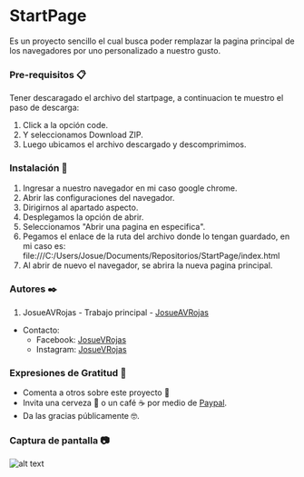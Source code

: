 # StartPage 

Es un proyecto sencillo el cual busca poder remplazar la pagina principal de los navegadores por uno personalizado a nuestro gusto.


### Pre-requisitos 📋

Tener descaragado el archivo del startpage, a continuacion te muestro el paso de descarga:
1. Click a la opción code.
2. Y seleccionamos Download ZIP.
3. Luego ubicamos el archivo descargado y descomprimimos.



### Instalación 🔧
1. Ingresar a nuestro navegador en mi caso google chrome.
2. Abrir las configuraciones del navegador.
3. Dirigirnos al apartado aspecto.
4. Desplegamos la opción de abrir.
5. Seleccionamos "Abrir una pagina en especifica".
6. Pegamos el enlace de la ruta del archivo donde lo tengan guardado, en mi caso es: file:///C:/Users/Josue/Documents/Repositorios/StartPage/index.html
7. Al abrir de nuevo el navegador, se abrira la nueva pagina principal.



### Autores ✒️
1. JosueAVRojas - Trabajo principal -  [JosueAVRojas](https://github.com/JosueAVRojas)
* Contacto:
  *  Facebook: [JosueVRojas](https://www.facebook.com/JOSUEROJAS15071999/)
  *  Instagram: [JosueVRojas](https://www.instagram.com/JosueVRojas/)

### Expresiones de Gratitud 🎁
* Comenta a otros sobre este proyecto 📢
* Invita una cerveza 🍺 o un café ☕ por medio de [Paypal](paypal.me/JosueAVRojas).
* Da las gracias públicamente 🤓.


### Captura de pantalla 📷
 ![alt text](https://github.com/JosueAVRojas/StartPage/blob/main/capturas/1.png) 
